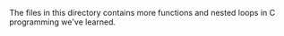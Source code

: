 The files in this directory contains more functions and nested loops in C programming we've learned.
